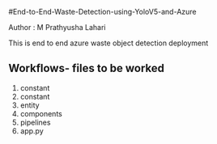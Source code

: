 #End-to-End-Waste-Detection-using-YoloV5-and-Azure

Author : M Prathyusha Lahari


This is end to end azure waste object detection deployment

## Workflows- files to be worked
1. constant
1. constant
2. entity
3. components
4. pipelines
5. app.py
